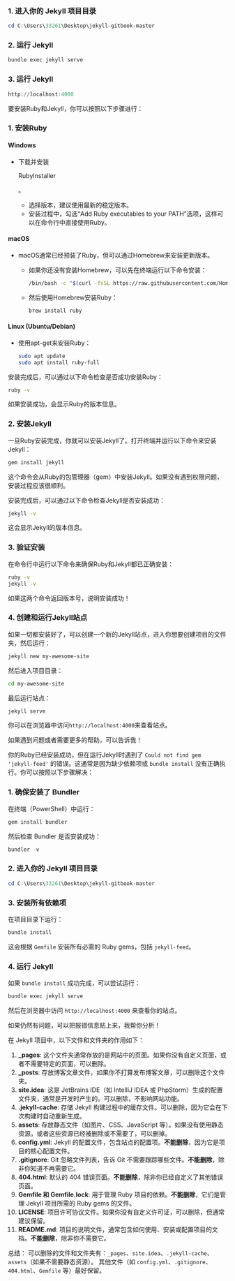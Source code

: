 ### 1. 进入你的 Jekyll 项目目录

```powershell
cd C:\Users\33261\Desktop\jekyll-gitbook-master
```

### 2. 运行 Jekyll

```powershell
bundle exec jekyll serve
```

### 3. 运行 Jekyll

```powershell
http://localhost:4000
```







要安装Ruby和Jekyll，你可以按照以下步骤进行：

### 1. 安装Ruby

#### Windows

- 下载并安装

  RubyInstaller

  。

  - 选择版本，建议使用最新的稳定版本。
  - 安装过程中，勾选“Add Ruby executables to your PATH”选项，这样可以在命令行中直接使用Ruby。

#### macOS

- macOS通常已经预装了Ruby，但可以通过Homebrew来安装更新版本。

  - 如果你还没有安装Homebrew，可以先在终端运行以下命令安装：

    ```bash
    /bin/bash -c "$(curl -fsSL https://raw.githubusercontent.com/Homebrew/install/HEAD/install.sh)"
    ```

  - 然后使用Homebrew安装Ruby：

    ```bash
    brew install ruby
    ```

#### Linux (Ubuntu/Debian)

- 使用apt-get来安装Ruby：

  ```bash
  sudo apt update
  sudo apt install ruby-full
  ```

安装完成后，可以通过以下命令检查是否成功安装Ruby：

```bash
ruby -v
```

如果安装成功，会显示Ruby的版本信息。

### 2. 安装Jekyll

一旦Ruby安装完成，你就可以安装Jekyll了。打开终端并运行以下命令来安装Jekyll：

```bash
gem install jekyll
```

这个命令会从Ruby的包管理器（gem）中安装Jekyll。如果没有遇到权限问题，安装过程应该很顺利。

安装完成后，可以通过以下命令检查Jekyll是否安装成功：

```bash
jekyll -v
```

这会显示Jekyll的版本信息。

### 3. 验证安装

在命令行中运行以下命令来确保Ruby和Jekyll都已正确安装：

```bash
ruby -v
jekyll -v
```

如果这两个命令返回版本号，说明安装成功！

### 4. 创建和运行Jekyll站点

如果一切都安装好了，可以创建一个新的Jekyll站点，进入你想要创建项目的文件夹，然后运行：

```bash
jekyll new my-awesome-site
```

然后进入项目目录：

```bash
cd my-awesome-site
```

最后运行站点：

```bash
jekyll serve
```

你可以在浏览器中访问`http://localhost:4000`来查看站点。

如果遇到问题或者需要更多的帮助，可以告诉我！





你的Ruby已经安装成功，但在运行Jekyll时遇到了 `Could not find gem 'jekyll-feed'` 的错误。这通常是因为缺少依赖项或 `bundle install` 没有正确执行。你可以按照以下步骤解决：

### 1. 确保安装了 Bundler

在终端（PowerShell）中运行：

```powershell
gem install bundler
```

然后检查 Bundler 是否安装成功：

```powershell
bundler -v
```

### 2. 进入你的 Jekyll 项目目录

```powershell
cd C:\Users\33261\Desktop\jekyll-gitbook-master
```

### 3. 安装所有依赖项

在项目目录下运行：

```powershell
bundle install
```

这会根据 `Gemfile` 安装所有必需的 Ruby gems，包括 `jekyll-feed`。

### 4. 运行 Jekyll

如果 `bundle install` 成功完成，可以尝试运行：

```powershell
bundle exec jekyll serve
```

然后在浏览器中访问 `http://localhost:4000` 来查看你的站点。

如果仍然有问题，可以把报错信息贴上来，我帮你分析！





在 Jekyll 项目中，以下文件和文件夹的作用如下：

1. **_pages**: 这个文件夹通常存放的是网站中的页面。如果你没有自定义页面，或者不需要特定的页面，可以删除。
2. **_posts**: 存放博客文章文件，如果你不打算发布博客文章，可以删除这个文件夹。
3. **site.idea**: 这是 JetBrains IDE（如 IntelliJ IDEA 或 PhpStorm）生成的配置文件夹，通常是开发时产生的。可以删除，不影响网站功能。
4. **.jekyll-cache**: 存储 Jekyll 构建过程中的缓存文件。可以删除，因为它会在下次构建时自动重新生成。
5. **assets**: 存放静态文件（如图片、CSS、JavaScript 等）。如果没有使用静态资源，或者这些资源已经被删除或不需要了，可以删掉。
6. **config.yml**: Jekyll 的配置文件，包含站点的配置项。**不能删除**，因为它是项目的核心配置文件。
7. **.gitignore**: Git 忽略文件列表，告诉 Git 不需要跟踪哪些文件。**不能删除**，除非你知道不再需要它。
8. **404.html**: 默认的 404 错误页面。**不能删除**，除非你已经自定义了其他错误页面。
9. **Gemfile 和 Gemfile.lock**: 用于管理 Ruby 项目的依赖。**不能删除**，它们是管理 Jekyll 项目所需的 Ruby gems 的文件。
10. **LICENSE**: 项目许可协议文件。如果你没有自定义许可证，可以删除，但通常建议保留。
11. **README.md**: 项目的说明文件，通常包含如何使用、安装或配置项目的文档。**不能删除**，除非你不需要它。

总结： 可以删除的文件和文件夹有：`_pages`、`site.idea`、`.jekyll-cache`、`assets`（如果不需要静态资源）。 其他文件（如 `config.yml`、`.gitignore`、`404.html`、`Gemfile` 等）最好保留。

